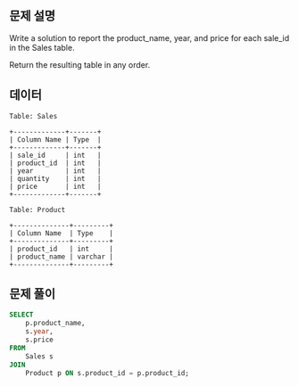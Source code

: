 ## 문제 설명

Write a solution to report the product_name, year, and price for each sale_id in the Sales table.

Return the resulting table in any order.

## 데이터

```
Table: Sales

+-------------+-------+
| Column Name | Type  |
+-------------+-------+
| sale_id     | int   |
| product_id  | int   |
| year        | int   |
| quantity    | int   |
| price       | int   |
+-------------+-------+

Table: Product

+--------------+---------+
| Column Name  | Type    |
+--------------+---------+
| product_id   | int     |
| product_name | varchar |
+--------------+---------+
```

## 문제 풀이

```sql
SELECT
    p.product_name,
    s.year,
    s.price
FROM
    Sales s
JOIN
    Product p ON s.product_id = p.product_id;
```
